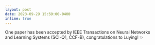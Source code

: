 ```yaml
---
layout: post
date: 2023-09-29 15:59:00-0400
inline: true
---
```


One paper has been accepted by IEEE Transactions on Neural Networks and Learning Systems (SCI-Q1, CCF-B), congratulations to Luying!  :sparkles:
